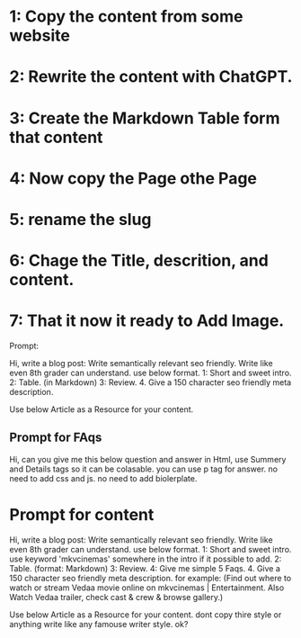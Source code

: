 # 1: Copy the content from some website
# 2: Rewrite the content with ChatGPT.
# 3: Create the Markdown Table form that content
# 4: Now copy the Page othe Page
# 5: rename the slug
# 6: Chage the Title, descrition, and content.
# 7: That it now it ready to Add Image.


Prompt:


Hi, write a blog post: Write semantically relevant seo friendly. Write like even 8th grader can understand.  use below format.
1: Short and sweet intro.
2: Table. (in Markdown)
3: Review.
4. Give a 150 character seo friendly meta description.

Use below Article as a Resource for your content.


## Prompt for FAqs

Hi, can you give me this below question and answer in Html, use Summery and Details tags so it can be colasable. you can use p tag for answer. no need to add css and js. no need to add biolerplate.



# Prompt for content

Hi, write a blog post: Write semantically relevant seo friendly. Write like even 8th grader can understand. use below format.
1: Short and sweet intro. use keyword 'mkvcinemas' somewhere in the intro if it possible to add. 
2: Table. (format: Markdown)
3: Review.
4: Give me simple 5 Faqs. 
4. Give a 150 character seo friendly meta description. for example: (Find out where to watch or stream Vedaa movie online on mkvcinemas | Entertainment. Also Watch Vedaa trailer, check cast & crew & browse gallery.)

Use below Article as a Resource for your content. dont copy thire style or anything write like any famouse writer style. ok?




